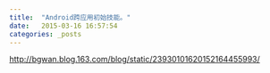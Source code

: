 ```yaml
---
title:  "Android跨应用初始技能。"
date:   2015-03-16 16:57:54
categories: _posts
---
```


http://bgwan.blog.163.com/blog/static/23930101620152164455993/

